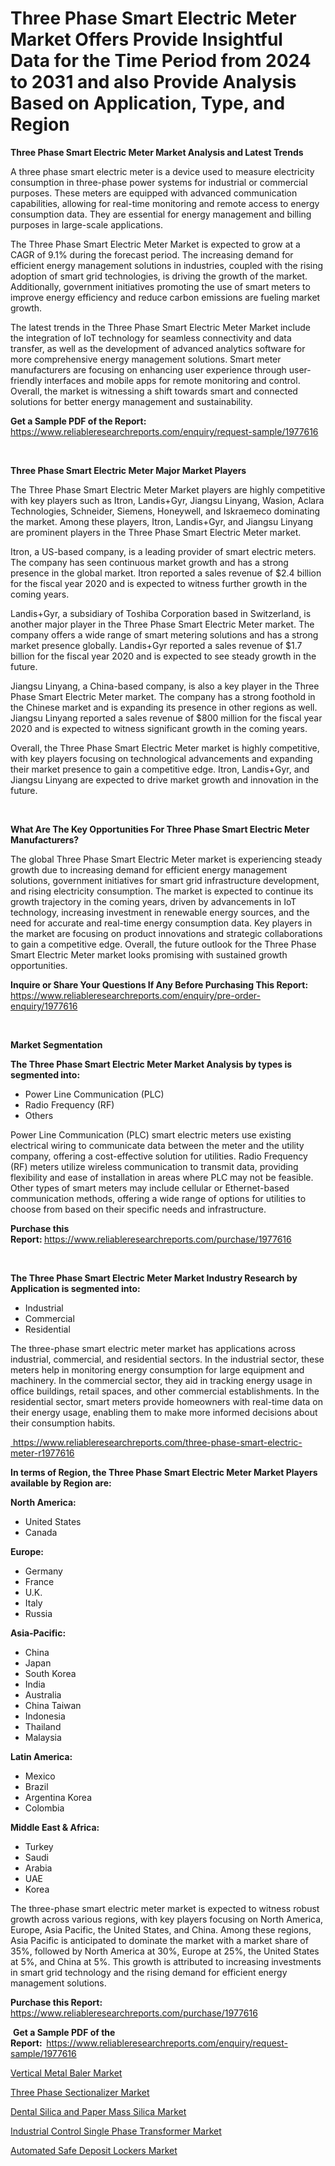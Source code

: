 <p><h1>Three Phase Smart Electric Meter Market Offers Provide Insightful Data for the Time Period from 2024 to 2031 and also Provide Analysis Based on Application, Type, and Region</h1></p><p><strong>Three Phase Smart Electric Meter Market Analysis and Latest Trends</strong></p>
<p><p>A three phase smart electric meter is a device used to measure electricity consumption in three-phase power systems for industrial or commercial purposes. These meters are equipped with advanced communication capabilities, allowing for real-time monitoring and remote access to energy consumption data. They are essential for energy management and billing purposes in large-scale applications.</p><p>The Three Phase Smart Electric Meter Market is expected to grow at a CAGR of 9.1% during the forecast period. The increasing demand for efficient energy management solutions in industries, coupled with the rising adoption of smart grid technologies, is driving the growth of the market. Additionally, government initiatives promoting the use of smart meters to improve energy efficiency and reduce carbon emissions are fueling market growth.</p><p>The latest trends in the Three Phase Smart Electric Meter Market include the integration of IoT technology for seamless connectivity and data transfer, as well as the development of advanced analytics software for more comprehensive energy management solutions. Smart meter manufacturers are focusing on enhancing user experience through user-friendly interfaces and mobile apps for remote monitoring and control. Overall, the market is witnessing a shift towards smart and connected solutions for better energy management and sustainability.</p></p>
<p><strong>Get a Sample PDF of the Report:&nbsp;</strong> <a href="https://www.reliableresearchreports.com/enquiry/request-sample/1977616">https://www.reliableresearchreports.com/enquiry/request-sample/1977616</a></p>
<p>&nbsp;</p>
<p><strong>Three Phase Smart Electric Meter Major Market Players</strong></p>
<p><p>The Three Phase Smart Electric Meter Market players are highly competitive with key players such as Itron, Landis+Gyr, Jiangsu Linyang, Wasion, Aclara Technologies, Schneider, Siemens, Honeywell, and Iskraemeco dominating the market. Among these players, Itron, Landis+Gyr, and Jiangsu Linyang are prominent players in the Three Phase Smart Electric Meter market.</p><p>Itron, a US-based company, is a leading provider of smart electric meters. The company has seen continuous market growth and has a strong presence in the global market. Itron reported a sales revenue of $2.4 billion for the fiscal year 2020 and is expected to witness further growth in the coming years.</p><p>Landis+Gyr, a subsidiary of Toshiba Corporation based in Switzerland, is another major player in the Three Phase Smart Electric Meter market. The company offers a wide range of smart metering solutions and has a strong market presence globally. Landis+Gyr reported a sales revenue of $1.7 billion for the fiscal year 2020 and is expected to see steady growth in the future.</p><p>Jiangsu Linyang, a China-based company, is also a key player in the Three Phase Smart Electric Meter market. The company has a strong foothold in the Chinese market and is expanding its presence in other regions as well. Jiangsu Linyang reported a sales revenue of $800 million for the fiscal year 2020 and is expected to witness significant growth in the coming years.</p><p>Overall, the Three Phase Smart Electric Meter market is highly competitive, with key players focusing on technological advancements and expanding their market presence to gain a competitive edge. Itron, Landis+Gyr, and Jiangsu Linyang are expected to drive market growth and innovation in the future.</p></p>
<p>&nbsp;</p>
<p><strong>What Are The Key Opportunities For Three Phase Smart Electric Meter Manufacturers?</strong></p>
<p><p>The global Three Phase Smart Electric Meter market is experiencing steady growth due to increasing demand for efficient energy management solutions, government initiatives for smart grid infrastructure development, and rising electricity consumption. The market is expected to continue its growth trajectory in the coming years, driven by advancements in IoT technology, increasing investment in renewable energy sources, and the need for accurate and real-time energy consumption data. Key players in the market are focusing on product innovations and strategic collaborations to gain a competitive edge. Overall, the future outlook for the Three Phase Smart Electric Meter market looks promising with sustained growth opportunities.</p></p>
<p><strong>Inquire or Share Your Questions If Any Before Purchasing This Report:</strong> <a href="https://www.reliableresearchreports.com/enquiry/pre-order-enquiry/1977616">https://www.reliableresearchreports.com/enquiry/pre-order-enquiry/1977616</a></p>
<p>&nbsp;</p>
<p><strong>Market Segmentation</strong></p>
<p><strong>The Three Phase Smart Electric Meter Market Analysis by types is segmented into:</strong></p>
<p><ul><li>Power Line Communication (PLC)</li><li>Radio Frequency (RF)</li><li>Others</li></ul></p>
<p><p>Power Line Communication (PLC) smart electric meters use existing electrical wiring to communicate data between the meter and the utility company, offering a cost-effective solution for utilities. Radio Frequency (RF) meters utilize wireless communication to transmit data, providing flexibility and ease of installation in areas where PLC may not be feasible. Other types of smart meters may include cellular or Ethernet-based communication methods, offering a wide range of options for utilities to choose from based on their specific needs and infrastructure.</p></p>
<p><strong>Purchase this Report:&nbsp;</strong><a href="https://www.reliableresearchreports.com/purchase/1977616">https://www.reliableresearchreports.com/purchase/1977616</a></p>
<p>&nbsp;</p>
<p><strong>The Three Phase Smart Electric Meter Market Industry Research by Application is segmented into:</strong></p>
<p><ul><li>Industrial</li><li>Commercial</li><li>Residential</li></ul></p>
<p><p>The three-phase smart electric meter market has applications across industrial, commercial, and residential sectors. In the industrial sector, these meters help in monitoring energy consumption for large equipment and machinery. In the commercial sector, they aid in tracking energy usage in office buildings, retail spaces, and other commercial establishments. In the residential sector, smart meters provide homeowners with real-time data on their energy usage, enabling them to make more informed decisions about their consumption habits.</p></p>
<p><a href="https://www.reliableresearchreports.com/three-phase-smart-electric-meter-r1977616">&nbsp;https://www.reliableresearchreports.com/three-phase-smart-electric-meter-r1977616</a></p>
<p><strong>In terms of Region, the Three Phase Smart Electric Meter Market Players available by Region are:</strong></p>
<p>
    <p> <strong> North America: </strong>
        <ul>
            <li>United States</li>
            <li>Canada</li>
        </ul>
        </p> 
    <p> <strong> Europe: </strong>
        <ul>
            <li>Germany</li>
            <li>France</li>
            <li>U.K.</li>
            <li>Italy</li>
            <li>Russia</li>
        </ul>
        </p> 
    <p> <strong> Asia-Pacific: </strong>
        <ul>
            <li>China</li>
            <li>Japan</li>
            <li>South Korea</li>
            <li>India</li>
            <li>Australia</li>
            <li>China Taiwan</li>
            <li>Indonesia</li>
            <li>Thailand</li>
            <li>Malaysia</li>
        </ul>
        </p> 
    <p> <strong> Latin America: </strong>
        <ul>
            <li>Mexico</li>
            <li>Brazil</li>
            <li>Argentina Korea</li>
            <li>Colombia</li>
        </ul>
        </p> 
    <p> <strong> Middle East & Africa: </strong>
        <ul>
            <li>Turkey</li>
            <li>Saudi</li>
            <li>Arabia</li>
            <li>UAE</li>
            <li>Korea</li>
        </ul>
    </p>
    </p>
<p><p>The three-phase smart electric meter market is expected to witness robust growth across various regions, with key players focusing on North America, Europe, Asia Pacific, the United States, and China. Among these regions, Asia Pacific is anticipated to dominate the market with a market share of 35%, followed by North America at 30%, Europe at 25%, the United States at 5%, and China at 5%. This growth is attributed to increasing investments in smart grid technology and the rising demand for efficient energy management solutions.</p></p>
<p><strong>Purchase this Report: </strong><a href="https://www.reliableresearchreports.com/purchase/1977616">https://www.reliableresearchreports.com/purchase/1977616</a></p>
<p>&nbsp;<strong>Get a Sample PDF of the Report:&nbsp;&nbsp;</strong><a href="https://www.reliableresearchreports.com/enquiry/request-sample/1977616">https://www.reliableresearchreports.com/enquiry/request-sample/1977616</a></p>
<p><strong></strong></p>
<p><p><a href="https://www.linkedin.com/pulse/vertical-metal-baler-market-furnishes-information-share-dabje?trackingId=PkR2sUm4bcS54%2Fo4QETfqQ%3D%3D">Vertical Metal Baler Market</a></p><p><a href="https://github.com/suaretopek9/Market-Research-Report-List-2/blob/main/three-phase-sectionalizer-market.md">Three Phase Sectionalizer Market</a></p><p><a href="https://issuu.com/reportprime-2/docs/dental-silica-and-paper-mass-silica-market-size-20">Dental Silica and Paper Mass Silica Market</a></p><p><a href="https://github.com/moyahfrancoestellec51j635wcx/Market-Research-Report-List-2/blob/main/industrial-control-single-phase-transformer-market.md">Industrial Control Single Phase Transformer Market</a></p><p><a href="https://www.linkedin.com/pulse/automated-safe-deposit-lockers-market-exploring-share-7mfte?trackingId=f077E3jkc3A1rT0vCVusZw%3D%3D">Automated Safe Deposit Lockers Market</a></p></p>